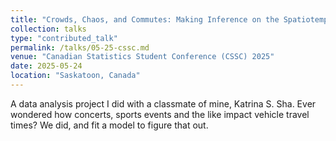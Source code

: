 ```yaml
---
title: "Crowds, Chaos, and Commutes: Making Inference on the Spatiotemporal Impact of Special Events on Travel Times"
collection: talks
type: "contributed_talk"
permalink: /talks/05-25-cssc.md
venue: "Canadian Statistics Student Conference (CSSC) 2025"
date: 2025-05-24
location: "Saskatoon, Canada"
---
```


A data analysis project I did with a classmate of mine, Katrina S. Sha. Ever wondered how concerts, sports events and the like impact vehicle travel times? We did, and fit a model to figure that out. 